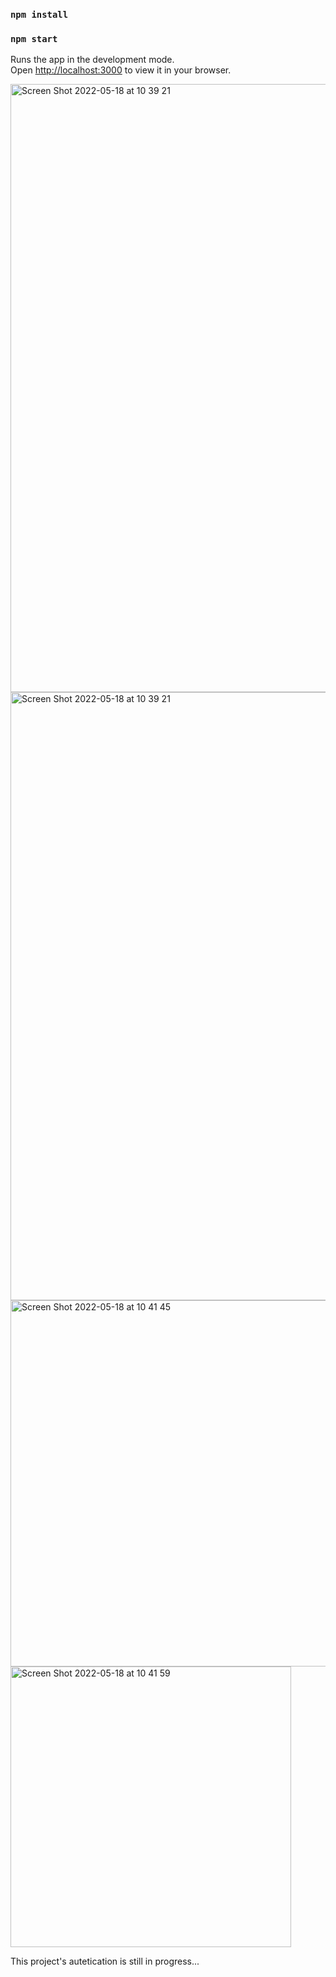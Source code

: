 ### `npm install`

### `npm start`

Runs the app in the development mode.\
Open [http://localhost:3000](http://localhost:3000) to view it in your browser.

<img width="973" alt="Screen Shot 2022-05-18 at 10 39 21" src="https://user-images.githubusercontent.com/62019173/168984287-7c1ee41b-6dd4-4c9d-b1e7-83f4b07c8dee.png">

<img width="973" alt="Screen Shot 2022-05-18 at 10 39 21" src="https://user-images.githubusercontent.com/62019173/168984875-2b91e547-9c57-4428-8623-fbdb71ea1cab.png">
<img width="586" alt="Screen Shot 2022-05-18 at 10 41 45" src="https://user-images.githubusercontent.com/62019173/168984888-a1ae0233-4e06-4d58-9110-27dde23f8010.png">
<img width="449" alt="Screen Shot 2022-05-18 at 10 41 59" src="https://user-images.githubusercontent.com/62019173/168984895-148dbe15-8cd0-48fb-9075-55189fb56577.png">


This project's autetication is still in progress...

